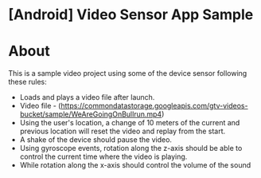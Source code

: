 # [Android] Video Sensor App Sample

About
=============
This is a sample video project using some of the device sensor following these rules:

- Loads and plays a video file after launch.
- Video
  file - (https://commondatastorage.googleapis.com/gtv-videos-bucket/sample/WeAreGoingOnBullrun.mp4)
- Using the user's location, a change of 10 meters of the current and previous location will reset
  the video and replay from the start.
- A shake of the device should pause the video.
- Using gyroscope events, rotation along the z-axis should be able to control the current time where
  the video is playing.
- While rotation along the x-axis should control the volume of the sound
